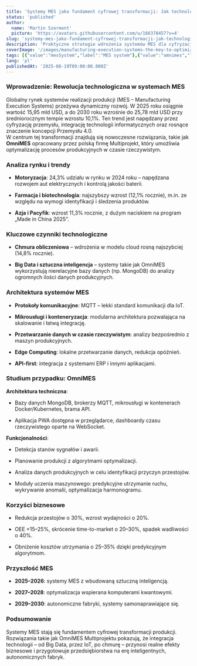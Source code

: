 ```yaml
---
title: 'Systemy MES jako fundament cyfrowej transformacji: Jak technologie IT rewolucjonizują nowoczesną produkcję'
status: 'published'
author:
  name: 'Martin Szerment'
  picture: 'https://avatars.githubusercontent.com/u/166378457?v=4'
slug: 'systemy-mes-jako-fundament-cyfrowej-transformacji-jak-technologie-it-rewolucjonizuja-nowoczesna-produkcje'
description: 'Praktyczne strategie wdrożenia systemów MES dla cyfryzacji fabryk i integracji z IoT.'
coverImage: '/images/manufacturing-execution-systems-the-key-to-optimizing-production-processes-MzNz.webp'
tags: [{"value":"mesSystem","label":"MES system"},{"value":"omnimes","label":"Omnimes"},{"value":"cyfryzajca","label":"cyfryzajca"},{"value":"Industry 5.0","label":"Industry 5.0"}]
lang: 'pl'
publishedAt: '2025-08-19T09:00:00.000Z'
---
```


### Wprowadzenie: Rewolucja technologiczna w systemach MES

Globalny rynek systemów realizacji produkcji (MES – Manufacturing Execution Systems) przeżywa dynamiczny rozwój. W 2025 roku osiągnie wartość 15,95 mld USD, a do 2030 roku wzrośnie do 25,78 mld USD przy średniorocznym tempie wzrostu 10,1%. Ten trend jest napędzany przez cyfryzację przemysłu, integrację technologii informatycznych oraz rosnące znaczenie koncepcji Przemysłu 4.0.\
W centrum tej transformacji znajdują się nowoczesne rozwiązania, takie jak **OmniMES** opracowany przez polską firmę Multiprojekt, który umożliwia optymalizację procesów produkcyjnych w czasie rzeczywistym.

### Analiza rynku i trendy

- **Motoryzacja**: 24,3% udziału w rynku w 2024 roku – napędzana rozwojem aut elektrycznych i kontrolą jakości baterii.

- **Farmacja i biotechnologia**: najszybszy wzrost (12,1% rocznie), m.in. ze względu na wymogi identyfikacji i śledzenia produktów.

- **Azja i Pacyfik**: wzrost 11,3% rocznie, z dużym naciskiem na program „Made in China 2025”.

### Kluczowe czynniki technologiczne

- **Chmura obliczeniowa** – wdrożenia w modelu cloud rosną najszybciej (14,8% rocznie).

- **Big Data i sztuczna inteligencja** – systemy takie jak OmniMES wykorzystują nierelacyjne bazy danych (np. MongoDB) do analizy ogromnych ilości danych produkcyjnych.

### Architektura systemów MES

- **Protokoły komunikacyjne**: MQTT – lekki standard komunikacji dla IoT.

- **Mikrousługi i konteneryzacja**: modularna architektura pozwalająca na skalowanie i łatwą integrację.

- **Przetwarzanie danych w czasie rzeczywistym**: analizy bezpośrednio z maszyn produkcyjnych.

- **Edge Computing**: lokalne przetwarzanie danych, redukcja opóźnień.

- **API-first**: integracja z systemami ERP i innymi aplikacjami.

### Studium przypadku: OmniMES

**Architektura techniczna**:

- Bazy danych MongoDB, brokerzy MQTT, mikrousługi w kontenerach Docker/Kubernetes, brama API.

- Aplikacja PWA dostępna w przeglądarce, dashboardy czasu rzeczywistego oparte na WebSocket.

**Funkcjonalności**:

- Detekcja stanów sygnałów i awarii.

- Planowanie produkcji z algorytmami optymalizacji.

- Analiza danych produkcyjnych w celu identyfikacji przyczyn przestojów.

- Moduły uczenia maszynowego: predykcyjne utrzymanie ruchu, wykrywanie anomalii, optymalizacja harmonogramu.

### Korzyści biznesowe

- Redukcja przestojów o 30%, wzrost wydajności o 20%.

- OEE +15–25%, skrócenie time-to-market o 20–30%, spadek wadliwości o 40%.

- Obniżenie kosztów utrzymania o 25–35% dzięki predykcyjnym algorytmom.

### Przyszłość MES

- **2025–2026**: systemy MES z wbudowaną sztuczną inteligencją.

- **2027–2028**: optymalizacja wspierana komputerami kwantowymi.

- **2029–2030**: autonomiczne fabryki, systemy samonaprawiające się.

### Podsumowanie

Systemy MES stają się fundamentem cyfrowej transformacji produkcji. Rozwiązania takie jak OmniMES Multiprojektu pokazują, że integracja technologii – od Big Data, przez IoT, po chmurę – przynosi realne efekty biznesowe i przygotowuje przedsiębiorstwa na erę inteligentnych, autonomicznych fabryk.